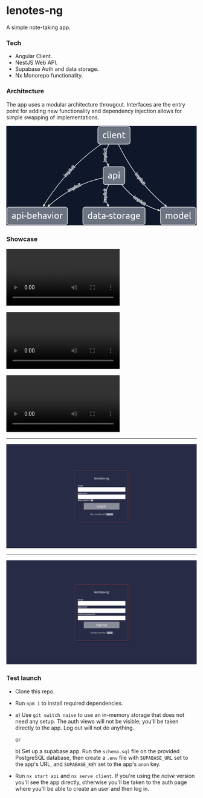 # lenotes-ng 

A simple note-taking app.

### Tech
- Angular
	Client.
- NestJS
	Web API.
- Supabase
	Auth and data storage.
- Nx
	Monorepo functionality. 

### Architecture
The app uses a modular architecture througout. Interfaces are the entry point for
adding new functionality and dependency injection allows for simple swapping of
implementations.

![dependency graph](/assets/graph.png)

### Showcase
![demo 1](/assets/demo1.webm)

![demo 2](/assets/demo2.webm)

![demo 3](/assets/demo3.webm)

---
![log in](/assets/logIn.png)

---
![sign up](/assets/signUp.png)

### Test launch 
- Clone this repo.
- Run `npm i` to install required dependencies.
- a) Use `git switch naive` to use an in-memory storage that does not need any setup. The
   auth views will not be visible; you'll be taken directly to the app. Log out will not
   do anything.

	 or

  b) Set up a supabase app. Run the `schema.sql` file on the provided PostgreSQL database,
  then create a `.env` file with `SUPABASE_URL` set to the app's URL, and `SUPABASE_KEY` set
  to the app's `anon` key.
- Run `nx start api` and `nx serve client`.
    If you're using the *naive* version you'll see the app directly, otherwise you'll be
    taken to the auth page where you'll be able to create an user and then log in.


